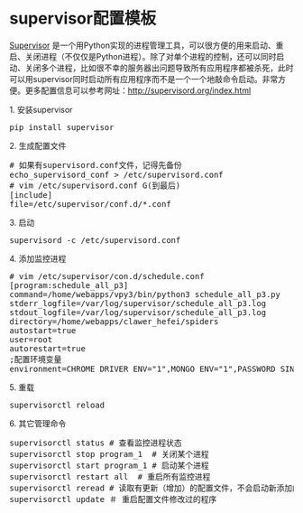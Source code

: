 # supervisor配置模板
<p>
<a href="http://supervisord.org">Supervisor</a> 是一个用Python实现的进程管理工具，可以很方便的用来启动、重启、关闭进程（不仅仅是Python进程）。除了对单个进程的控制，还可以同时启动、关闭多个进程，比如很不幸的服务器出问题导致所有应用程序都被杀死，此时可以用supervisor同时启动所有应用程序而不是一个一个地敲命令启动。非常方便。更多配置信息可以参考网址：<a href="http://supervisord.org/index.html">http://supervisord.org/index.html</a>
</p>
1. 安装supervisor
<pre>
pip install supervisor
</pre>
2. 生成配置文件
<pre>
# 如果有supervisord.conf文件，记得先备份
echo_supervisord_conf > /etc/supervisord.conf
# vim /etc/supervisord.conf G(到最后)
[include]
file=/etc/supervisor/conf.d/*.conf
</pre>
3. 启动
<pre>
supervisord -c /etc/supervisord.conf
</pre>
4. 添加监控进程
<pre>
# vim /etc/supervisor/con.d/schedule.conf
[program:schedule_all_p3]
command=/home/webapps/vpy3/bin/python3 schedule_all_p3.py
stderr_logfile=/var/log/supervisor/schedule_all_p3.log
stdout_logfile=/var/log/supervisor/schedule_all_p3.log
directory=/home/webapps/clawer_hefei/spiders
autostart=true
user=root
autorestart=true
;配置环境变量
environment=CHROME_DRIVER_ENV="1",MONGO_ENV="1",PASSWORD_SINA_COM="***"
</pre>
5. 重载
<pre>
supervisorctl reload
</pre>
6. 其它管理命令
<pre>
supervisorctl status # 查看监控进程状态
supervisorctl stop program_1  # 关闭某个进程
supervisorctl start program_1 # 启动某个进程
supervisorctl restart all  # 重启所有监控进程
supervisorctl reread # 读取有更新（增加）的配置文件，不会启动新添加的程序
supervisorctl update ＃ 重启配置文件修改过的程序
</pre>